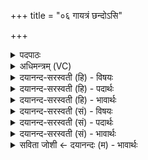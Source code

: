 +++
title = "०६ गायत्रं छन्दोऽसि"

+++
<details><summary>पदपाठः</summary>

गा॒य॒त्रम्। छन्दः॑। अ॒सि॒। त्रैष्टु॑भम्। त्रैस्तु॑भ॒मिति॒ त्रैस्तु॑भम्। छन्दः॑। अ॒सि॒। द्यावा॑पृथि॒वीभ्या॑म्। त्वा॒। परि॑। गृ॒ह्णा॒मि॒। अ॒न्तरि॑क्षेण। उप॑। य॒च्छा॒मि॒। इन्द्र॑। अ॒श्वि॒ना॒। मधु॑नः। सा॒र॒घस्य॑। घ॒र्मम्। पा॒त॒। वस॑वः। यज॑त। वाट्। स्वाहा॑। सूर्य॑स्य। र॒श्मये॑। वृ॒ष्टि॒वन॑य॒ इति॑ वृष्टि॒ऽवन॑ये। ६।
</details>

<details><summary>अधिमन्त्रम् (VC)</summary>

- अश्विनौ देवते
- दीर्घतमा ऋषिः
- निचृदत्यष्टिः
- गान्धारः
</details>

<details><summary>दयानन्द-सरस्वती (हि) - विषयः</summary>

फिर भी स्त्री-पुरुष का कैसा सम्बन्ध हो, इस विषय को अगले मन्त्र में कहा है ॥
</details>

<details><summary>दयानन्द-सरस्वती (हि) - पदार्थः</summary>

पदार्थान्वयभाषाः -  हे (इन्द्र) परम ऐश्वर्ययुक्त पुरुष ! जैसे आप (गायत्रम्) गायत्री छन्द से प्रकाशित (छन्दः) स्वतन्त्र आनन्दकारक अर्थ के समान हृदय को प्रिय स्त्री को प्राप्त (असि) हैं, (त्रैष्टुभम्) त्रिष्टुप् छन्द से व्याख्यात हुए (छन्दः) स्वतन्त्र अर्थमात्र के समान प्रशंसित पत्नी को प्राप्त हुए (असि) हैं, वैसे मैं (त्वा) तुमको देखकर (द्यावापृथिवीभ्याम्) सूर्य-भूमि से अति शोभायमान प्रिया स्त्री को (परि, गृह्णामि) सब ओर से स्वीकार करता हूँ और (अन्तरिक्षेण) हाथ में जल लेकर प्रतिज्ञा कराई हुई को (उप, यच्छामि) स्त्रीत्व के साथ ग्रहण करता हूँ। हे (अश्विना) प्राण-अपान के तुल्य कार्यसाधक स्त्री-पुरुषो ! तुम दोनों भी वैसे ही वर्त्ता करो। हे (वसवः) पृथिवी आदि वसुवों के तुल्य प्रथम कक्षा के विद्वानो ! तुम लोग (स्वाहा) सत्या क्रिया से (मधुनः, सारघस्य) मक्खियों ने बनाये मधुरादि गुणयुक्त शहद और (घर्मम्) सुख पहुँचानेवाले यज्ञ की (पात) रक्षा करो। (सूर्य्यस्य) सूर्य्य के (वृष्टिवनये) वर्षा का विभाग करनेवाले (रश्मये) संशोधक किरण के लिये (वाट्) अच्छे प्रकार (यजत) सङ्गत होओ ॥६ ॥
</details>

<details><summary>दयानन्द-सरस्वती (हि) - भावार्थः</summary>

भावार्थभाषाः -  इस मन्त्र में वाचकलुप्तोपमालङ्कार है। जैसे शब्दों का अर्थों के साथ वाच्य-वाचक सम्बन्ध, सूर्य के साथ पृथिवी का, किरणों के साथ वर्षा का, यज्ञ के साथ यजमान और ऋत्विजों का सम्बन्ध है, वैसे ही विवाहित स्त्री-पुरुषों का सम्बन्ध होवे ॥६ ॥
</details>

<details><summary>दयानन्द-सरस्वती (सं) - विषयः</summary>

पुनः स्त्रीपुरुषयोः कीदृशः सम्बन्धः स्यादित्याह ॥
</details>

<details><summary>दयानन्द-सरस्वती (सं) - पदार्थः</summary>

पदार्थान्वयभाषाः -  हे इन्द्र ! यथा त्वं गायत्रं छन्द इव हृद्यां स्त्रियं प्राप्तवानसि, त्रैष्टुभं छन्दः इव प्रशंसितां लब्धवानसि, तथाऽहं त्वा दृष्ट्वा द्यावापृथिवीभ्यां प्रियां स्त्रियं परिगृह्णाम्यन्तरिक्षेणोपयच्छामि। हे अश्विना ! स्त्रीपुरुषौ युवां तथैव वर्त्तेयाथाम्। हे वसवो विद्वांसो ! यूयं स्वाहा मधुनः सारघस्य घर्मं पात सूर्य्यस्य वृष्टिवनये रश्मये वाट् यजत ॥६ ॥
</details>

<details><summary>दयानन्द-सरस्वती (सं) - भावार्थः</summary>

भावार्थभाषाः -  अत्र वाचकलुप्तोपमालङ्कारः। यथा शब्दानामर्थैः सह वाच्यवाचकसम्बन्धः सूर्य्येण सह पृथिव्या रश्मिभिस्सह वृष्टेर्यज्ञेन सह यजमानस्यर्त्विजा चास्ति, तथैव विवाहितयोः स्त्रीपुरुषयोः सम्बन्धो भवतु ॥६ ॥
</details>

<details><summary>सविता जोशी ← दयानन्दः (म) - भावार्थः</summary>

भावार्थभाषाः -  या मंत्रात वाचकलुप्तोपमालंकार आहे. जसा शब्दांचा अर्थांबरोबर वाच्यवाचक संबंध असतो. सूर्याचा पृथ्वीबरोबर असतो, पर्जन्याचा किरणांबरोबर असतो, यजमानांचा व ऋत्विजांचा संबंध यज्ञाबरोबर असतो तसा विवाहित स्री, पुरुषांचा संबंध असावा.
</details>